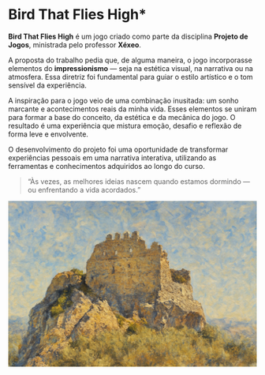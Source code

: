# Bird That Flies High*

**Bird That Flies High** é um jogo criado como parte da disciplina **Projeto de Jogos**, ministrada pelo professor **Xéxeo**.

A proposta do trabalho pedia que, de alguma maneira, o jogo incorporasse elementos do **impressionismo** — seja na estética visual, na narrativa ou na atmosfera. Essa diretriz foi fundamental para guiar o estilo artístico e o tom sensível da experiência.

A inspiração para o jogo veio de uma combinação inusitada: um sonho marcante e acontecimentos reais da minha vida. Esses elementos se uniram para formar a base do conceito, da estética e da mecânica do jogo. O resultado é uma experiência que mistura emoção, desafio e reflexão de forma leve e envolvente.

O desenvolvimento do projeto foi uma oportunidade de transformar experiências pessoais em uma narrativa interativa, utilizando as ferramentas e conhecimentos adquiridos ao longo do curso.

> “Às vezes, as melhores ideias nascem quando estamos dormindo — ou enfrentando a vida acordados.”

![castelo em ruínas](castelo_em_ruinas.png)